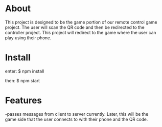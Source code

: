 # About

This project is designed to be the game portion of our remote control game project. The user will scan the QR code and then be redirected to the controller project. This project
will redirect to the game where the user can play using their phone.

# Install

enter:
$ npm install

then:
$ npm start

# Features

-passes messages from client to server currently. Later, this will be the game side that the user connects to with their phone and the QR code.
